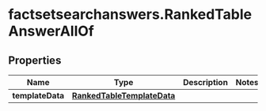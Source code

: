 # factsetsearchanswers.RankedTableAnswerAllOf

## Properties

Name | Type | Description | Notes
------------ | ------------- | ------------- | -------------
**templateData** | [**RankedTableTemplateData**](RankedTableTemplateData.md) |  | 


